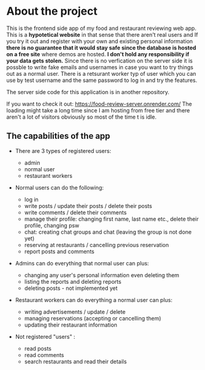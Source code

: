 # About the project

This is the frontend side app of my food and restaurant reviewing web app.
This is a **hypotetical website** in that sense that there aren't real users and
If you try it out and register with your own and existing personal information **there is no guarantee that it would stay safe since the database is hosted on a free site** where demos are hosted. **I don't hold any responsibility if your data gets stolen.** Since there is no verfication on the server side it is possble to write fake emails and usernames in case you want to try things out as a normal user. There is a retsurant worker typ of user which you can use by test username and the same password to log in and try the features.

The server side code for this application is in another repository.

If you want to check it out: https://food-review-server.onrender.com/
The loading might take a long time since I am hosting from free tier and there aren't a lot of visitors obviously so most of the time t is idle.

## The capabilities of the app

- There are 3 types of registered users:

  - admin
  - normal user
  - restaurant workers

- Normal users can do the following:
  - log in
  - write posts / update their posts / delete their posts
  - write comments / delete their comments
  - manage their profile: changing first name, last name etc., delete their profile, changing psw
  - chat: creating chat groups and chat (leaving the group is not done yet)
  - reserving at restaurants / cancelling previous reservation
  - report posts and comments
- Admins can do everything that normal user can plus:
  - changing any user's personal information even deleting them
  - listing the reports and deleting reports
  - deleting posts - not implemented yet
- Restaurant workers can do everything a normal user can plus:
  - writing advertisements / update / delete
  - managing reservations (accepting or cancelling them)
  - updating their restaurant information
- Not registered "users" :
  - read posts
  - read comments
  - search restaurants and read their details
